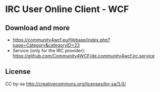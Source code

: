 IRC User Online Client - WCF
============================

Download and more
-----------------
- https://community4wcf.eu/filebase/index.php?page=Category&categoryID=23
- Service (only for the IRC provider): https://github.com/Community4WCF/de.community4wcf.irc.service


License
-------
CC by-sa http://creativecommons.org/licenses/by-sa/3.0/
